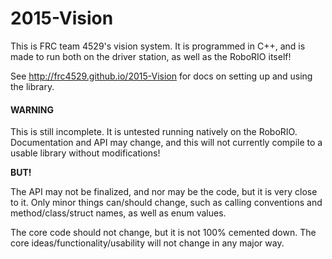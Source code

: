 2015-Vision
===========

This is FRC team 4529's vision system.
It is programmed in C++, and is made to run both on the driver station, as well as the RoboRIO itself!

See http://frc4529.github.io/2015-Vision for docs on setting up and using the library.

#### WARNING
This is still incomplete. It is untested running natively on the RoboRIO.
Documentation and API may change, and this will not currently compile to a usable library without modifications!

**BUT!**

The API may not be finalized, and nor may be the code, but it is very close to it.
Only minor things can/should change, such as calling conventions and method/class/struct names, as well as enum values.

The core code should not change, but it is not 100% cemented down. The core ideas/functionality/usability will not change in any major way.
